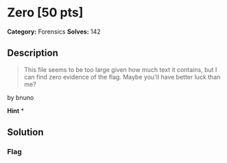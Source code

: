 # Zero [50 pts]

**Category:** Forensics
**Solves:** 142

## Description
>This file seems to be too large given how much text it contains, but I can find zero evidence of the flag. Maybe you'll have better luck than me?

by bnuno

**Hint**
* 

## Solution

### Flag

